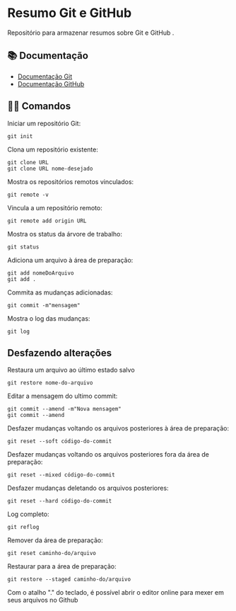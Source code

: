 
# Resumo Git e GitHub

Repositório para armazenar resumos sobre Git e GitHub .

## 📚 Documentação
- [Documentação Git](https://git-scm.com/doc)
- [Documentação GitHub](https://docs.github.com/)

## 👩‍💻 Comandos
Iniciar um repositório Git:
```
git init
```
Clona um repositório existente:
```
git clone URL
git clone URL nome-desejado
```
Mostra os repositórios remotos vinculados:
```
git remote -v
```
Vincula a um repositório remoto:
```
git remote add origin URL
```
Mostra os status da árvore de trabalho: 
```
git status
```
Adiciona um arquivo à área de preparação:
```
git add nomeDoArquivo
git add .
```
Commita as mudanças adicionadas:
```
git commit -m"mensagem"
```
Mostra o log das mudanças:
```
git log
```

## Desfazendo alterações
Restaura um arquivo ao último estado salvo
```
git restore nome-do-arquivo
```
Editar a mensagem do ultimo commit:
```
git commit --amend -m"Nova mensagem"
git commit --amend
```
Desfazer mudanças voltando os arquivos posteriores à área de preparação:
```
git reset --soft código-do-commit
```
Desfazer mudanças voltando os arquivos posteriores fora da área de preparação:
```
git reset --mixed código-do-commit
```
Desfazer mudanças deletando os arquivos posteriores:
```
git reset --hard código-do-commit
```
Log completo:
```
git reflog
```
Remover da área de preparação:
```
git reset caminho-do/arquivo
```
Restaurar para a área de preparação:
```
git restore --staged caminho-do/arquivo
```

Com o atalho "." do teclado, é possível abrir o editor online para mexer em seus arquivos no Github



